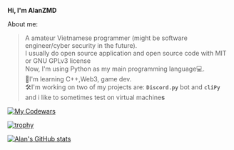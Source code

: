 **Hi, I'm AlanZMD**

About me:
>A amateur Vietnamese programmer (might be software engineer/cyber security in the future).\
>I usually do open source application and open source code with MIT or GNU GPLv3 license\
>Now, I'm using Python as my main programming language💻.\
>📖I'm learning C++,Web3, game dev.\
>🛠I'm working on two of my projects are: **`Discord.py`** bot and **`cliPy`**\
>and i like to sometimes test on virtual machine**s**

[![My Codewars](https://www.codewars.com/users/alanzmd/badges/large)](https://www.codewars.com/users/alanzmd/badges/large)

[![trophy](https://github-profile-trophy.vercel.app/?username=alan-alexander-1011&theme=apprentice&margin-w=15&no-frame=true)](https://github.com/ryo-ma/github-profile-trophy)

[![Alan's GitHub stats](https://github-readme-stats.vercel.app/api?username=alan-alexander-1011&theme=transparent&bg_color=00000000&title_color=FFFFFFFF)](https://github.com/anuraghazra/github-readme-stats)
